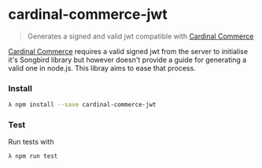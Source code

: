 # cardinal-commerce-jwt

> Generates a signed and valid jwt compatible with [Cardinal Commerce](https://cruisecontrolsbox.cardinalcommerce.com/getting-started.html#user-content-generating-a-server-jwt-in-java)

[Cardinal Commerce](https://cruisecontrolsbox.cardinalcommerce.com/getting-started.html#user-content-generating-a-server-jwt-in-java) requires a valid signed jwt from the server to initialise it's Songbird library but however doesn't provide a guide for generating a valid one in node.js. This libray aims to ease that process.

### Install

```bash
λ npm install --save cardinal-commerce-jwt
```

### Test

Run tests with

```bash
λ npm run test
```
